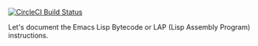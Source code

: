 [![CircleCI Build Status](https://circleci.com/gh/rocky/elisp-lap.svg?style=shield&circle-token=:circle-token)](https://circleci.com/gh/rocky/elisp-lap)

Let's document the Emacs Lisp Bytecode or LAP (Lisp Assembly Program) instructions.

